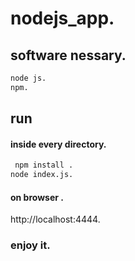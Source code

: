 # nodejs_app.
## software nessary.
```sh
node js.
npm.
```
## run
#### inside every directory.
```sh
 npm install .
node index.js.
```
#### on browser .
http://localhost:4444.
### enjoy it.
